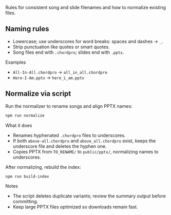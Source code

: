 Rules for consistent song and slide filenames and how to normalize existing files.

## Naming rules
- Lowercase; use underscores for word breaks: spaces and dashes → `_`.
- Strip punctuation like quotes or smart quotes.
- Song files end with `.chordpro`; slides end with `.pptx`.

Examples
- `All-In-All.chordpro` → `all_in_all.chordpro`
- `Here‑I‑Am.pptx` → `here_i_am.pptx`

## Normalize via script
Run the normalizer to rename songs and align PPTX names:
```bash
npm run normalize
```
What it does
- Renames hyphenated `.chordpro` files to underscores.
- If both `above-all.chordpro` and `above_all.chordpro` exist, keeps the underscore file and deletes the hyphen one.
- Copies PPTX from `TO_RENAME/` to `public/pptx/`, normalizing names to underscores.

After normalizing, rebuild the index:
```bash
npm run build-index
```

Notes
- The script deletes duplicate variants; review the summary output before committing.
- Keep large PPTX files optimized so downloads remain fast.

